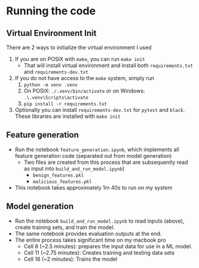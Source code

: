 # Running the code
## Virtual Environment Init
There are 2 ways to initialize the virtual environment I used
1. If you are on POSIX with `make`, you can run `make init` 
   * That will install virtual environment and install both `requirements.txt` and `requirements-dev.txt`
2. If you do not have access to the `make` system, simply run
   1. `python -m venv .venv`
   2. On POSIX: `./.venv/bin/activate` or on Windows: `.\.venv\Scripts\activate`
   3. `pip install -r requirements.txt`
3. Optionally you can install `requirements-dev.txt` for `pytest` and `black`. These libraries are installed with `make init`
## Feature generation
* Run the notebook `feature_generation.ipynb`, which implements all feature generation code (separated out from model generation)
  * Two files are created from this process that are subsequently read as input into `build_and_run_model.ipynb`)
    * `benign_features.pkl`
    * `malicious_features.pkl`
* This notebook takes approximately 1m 40s to run on my system
## Model generation
* Run the notebook `build_and_run_model.ipynb` to read inputs (above), create training sets, and train the model.
* The same notebook provides evaluation outputs at the end.
* The entire process takes significant time on my macbook pro
  * Cell 8 (~2.5 minutes): prepares the input data for use in a ML model. 
  * Cell 11 (~2.75 minutes): Creates training and testing data sets
  * Cell 16 (~2 minutes): Trains the model


